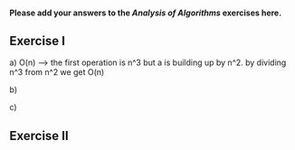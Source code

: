 #### Please add your answers to the ***Analysis of  Algorithms*** exercises here.

## Exercise I

a) O(n) --> the first operation is n^3 but a is building up by n^2.  by dividing n^3 from n^2 we get O(n) 

b) 


c)

## Exercise II


